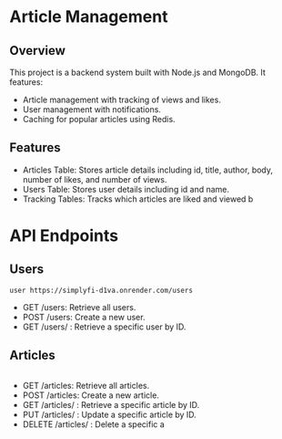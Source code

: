 # Article Management

## Overview

This project is a backend system built with Node.js and MongoDB. It features:

- Article management with tracking of views and likes.
- User management with notifications.
- Caching for popular articles using Redis.

## Features

- Articles Table: Stores article details including id, title, author, body, number of likes, and number of views.
- Users Table: Stores user details including id and name.
- Tracking Tables: Tracks which articles are liked and viewed b

# API Endpoints

## Users

```
user https://simplyfi-d1va.onrender.com/users
```

- GET /users: Retrieve all users.
- POST /users: Create a new user.
- GET /users/
  : Retrieve a specific user by ID.

## Articles

```https://simplyfi-d1va.onrender.com/articles

```

- GET /articles: Retrieve all articles.
- POST /articles: Create a new article.
- GET /articles/
  : Retrieve a specific article by ID.
- PUT /articles/
  : Update a specific article by ID.
- DELETE /articles/
  : Delete a specific a
